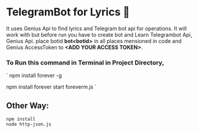 # TelegramBot for Lyrics :calling:

It uses Genius Api to find lyrics and Telegram bot api for operations.
It will work with but before run you have to create bot and Learn Telegrambot Api, Genius Api.
place botid **bot\<botid\>** in all places mensioned in code and Genius AccessToken to **\<ADD YOUR ACCESS TOKEN\>**.

### To Run this command in Terminal in Project Directory,

`
npm install forever -g

npm install
forever start foreverm.js
`

## Other Way:

```
npm install
node http-json.js
```
